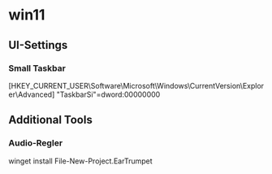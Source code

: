 # win11

## UI-Settings

### Small Taskbar

[HKEY_CURRENT_USER\Software\Microsoft\Windows\CurrentVersion\Explorer\Advanced]
"TaskbarSi"=dword:00000000

## Additional Tools 
### Audio-Regler
winget install File-New-Project.EarTrumpet
